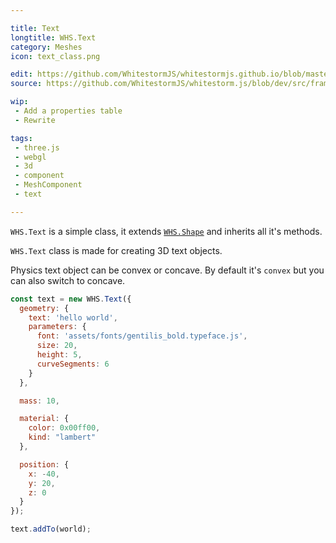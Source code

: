 ```yaml
---

title: Text
longtitle: WHS.Text
category: Meshes
icon: text_class.png

edit: https://github.com/WhitestormJS/whitestormjs.github.io/blob/master/src/pages/docs/meshes/text.md
source: https://github.com/WhitestormJS/whitestorm.js/blob/dev/src/framework/components/meshes/Text.js

wip: 
 - Add a properties table
 - Rewrite

tags:
 - three.js
 - webgl
 - 3d
 - component
 - MeshComponent
 - text

---
```


`WHS.Text` is a simple class, it extends <a href="#shape">`WHS.Shape`</a> and inherits all it's methods.

`WHS.Text` class is made for creating 3D text objects.

Physics text object can be convex or concave. By default it's `convex` but you can also switch to concave.

```javascript
const text = new WHS.Text({
  geometry: {
    text: 'hello world',
    parameters: {
      font: 'assets/fonts/gentilis_bold.typeface.js',
      size: 20,
      height: 5,
      curveSegments: 6
    }
  },

  mass: 10,

  material: {
    color: 0x00ff00,
    kind: "lambert"
  },

  position: {
    x: -40,
    y: 20,
    z: 0
  }
});

text.addTo(world);
```
